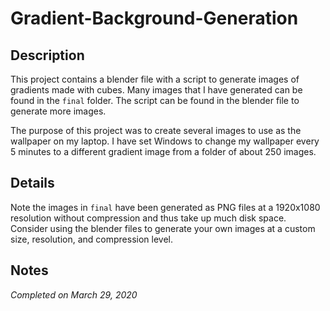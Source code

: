 # Gradient-Background-Generation
 
## Description
This project contains a blender file with a script to generate images of gradients made with cubes. Many images that I have generated can be found in the `final` folder. The script can be found in the blender file to generate more images.

The purpose of this project was to create several images to use as the wallpaper on my laptop. I have set Windows to change my wallpaper every 5 minutes to a different gradient image from a folder of about 250 images.

## Details
Note the images in `final` have been generated as PNG files at a 1920x1080 resolution without compression and thus take up much disk space. Consider using the blender files to generate your own images at a custom size, resolution, and compression level.

## Notes
_Completed on March 29, 2020_

